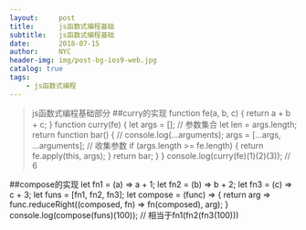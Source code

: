 ```yaml
---
layout:     post
title:      js函数式编程基础
subtitle:   js函数式编程基础
date:       2018-07-15
author:     NYC
header-img: img/post-bg-ios9-web.jpg
catalog: true
tags:
    - js函数式编程
---
```


>js函数式编程基础部分
##curry的实现
    function fe(a, b, c) {
        return a + b + c;
    }
    function curry(fe) {
        let args = []; // 参数集合
        let len = args.length;
        return function bar() {
            // console.log(...arguments);
            args = [...args, ...arguments]; // 收集参数
            if (args.length >= fe.length) {
                return fe.apply(this, args);
            }
            return bar;
        }
    }
    console.log(curry(fe)(1)(2)(3)); // 6

##compose的实现
        let fn1 = (a) => a + 1;
        let fn2 = (b) => b + 2;
        let fn3 = (c) => c + 3;
        let funs = [fn1, fn2, fn3];
        let compose = (func) => {
            return arg => func.reduceRight((composed, fn) => fn(composed), arg);
        }
        console.log(compose(funs)(100)); // 相当于fn1(fn2(fn3(100)))


